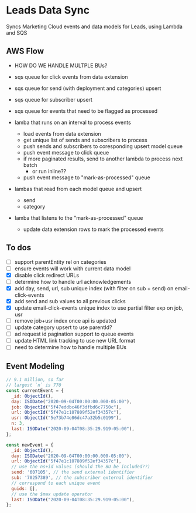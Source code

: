 # Leads Data Sync
Syncs Marketing Cloud events and data models for Leads, using Lambda and SQS

## AWS Flow
- HOW DO WE HANDLE MULTPLE BUs?

- sqs queue for click events from data extension
- sqs queue for send (with deployment and categories) upsert
- sqs queue for subscriber upsert
- sqs queue for events that need to be flagged as processed

- lamba that runs on an interval to process events
  - load events from data extension
  - get unique list of sends and subscribers to process
  - push sends and subscribers to coresponding upsert model queue
  - push event message to click queue
  - if more paginated results, send to another lambda to process next batch
    - or run inline??
  - push event message to "mark-as-processed" queue

- lambas that read from each model queue and upsert
  - send
  - category

- lamba that listens to the "mark-as-processed" queue
  - update data extension rows to mark the processed events

## To dos
- [ ] support parentEntity rel on categories
- [ ] ensure events will work with current data model
- [x] disable click redirect URLs
- [ ] determine how to handle url acknowledgements
- [x] add day, send, url, sub unique index (with filter on sub + send) on email-click-events
- [x] add send and sub values to all previous clicks
- [x] update email-click-events unique index to use partial filter exp on job, usr
- [ ] remove job+usr index once api is updated
- [ ] update category upsert to use parentId?
- [ ] ad request id pagination support to queue events
- [ ] update HTML link tracking to use new URL format
- [ ] need to determine how to handle multiple BUs

## Event Modeling
```js
// 9.1 million, so far
// largest `n` is 770
const currentEvent = {
  _id: ObjectId(),
  day: ISODate("2020-09-04T00:00:00.000-05:00"),
  job: ObjectId("5f47eddbc46f3dfbd6c7750c"),
  url: ObjectId("5f47e1c107809f52ef34357c"),
  usr: ObjectId("5e73b74e86dc47a32b5c0199"),
  n: 3,
  last: ISODate("2020-09-04T08:35:29.919-05:00"),
};

const newEvent = {
  _id: ObjectId(),
  day: ISODate("2020-09-04T00:00:00.000-05:00"),
  url: ObjectId("5f47e1c107809f52ef34357c"),
  // use the ns+id values (should the BU be included??)
  send: '607105', // the send external identifier
  sub: '70257389', // the subscriber external identifier
  // correspond to each unique event
  guids: [],
  // use the $max update operator
  last: ISODate("2020-09-04T08:35:29.919-05:00"),
};
```
